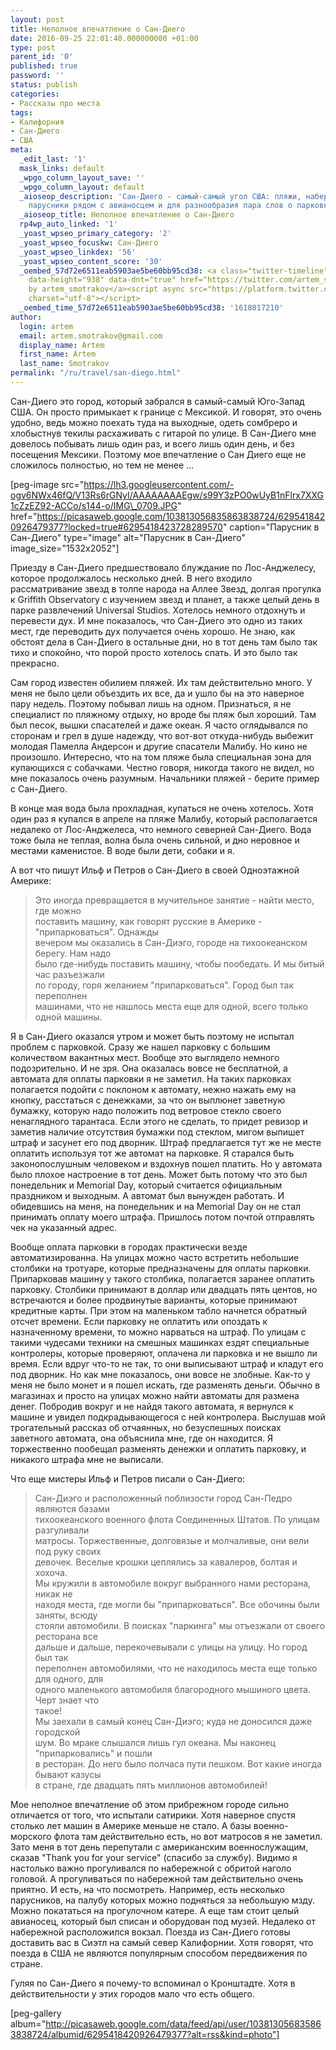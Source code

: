```yaml
---
layout: post
title: Неполное впечатление о Сан-Диего
date: 2016-09-25 22:01:40.000000000 +01:00
type: post
parent_id: '0'
published: true
password: ''
status: publish
categories:
- Рассказы про места
tags:
- Калифорния
- Сан-Диего
- США
meta:
  _edit_last: '1'
  mask_links: default
  _wpgo_column_layout_save: ''
  _wpgo_column_layout: default
  _aioseop_description: 'Сан-Диего - самый-самый угол США: пляжи, набережные, старомодные
    парусники рядом с авианосцем и для разнообразия пара слов о парковке.'
  _aioseop_title: Неполное впечатление о Сан-Диего
  rp4wp_auto_linked: '1'
  _yoast_wpseo_primary_category: '2'
  _yoast_wpseo_focuskw: Сан-Диего
  _yoast_wpseo_linkdex: '56'
  _yoast_wpseo_content_score: '30'
  _oembed_57d72e6511eab5903ae5be60bb95cd38: <a class="twitter-timeline" data-width="625"
    data-height="938" data-dnt="true" href="https://twitter.com/artem_smotrakov?ref_src=twsrc%5Etfw">Tweets
    by artem_smotrakov</a><script async src="https://platform.twitter.com/widgets.js"
    charset="utf-8"></script>
  _oembed_time_57d72e6511eab5903ae5be60bb95cd38: '1618017210'
author:
  login: artem
  email: artem.smotrakov@gmail.com
  display_name: Artem
  first_name: Artem
  last_name: Smotrakov
permalink: "/ru/travel/san-diego.html"
---
```

Сан-Диего это город, который забрался в самый-самый Юго-Запад США. Он просто примыкает к границе с Мексикой. И говорят, это очень удобно, ведь можно поехать туда на выходные, одеть сомбреро и хлобыстнув текилы расхаживать с гитарой по улице. В Сан-Диего мне довелось побывать лишь один раз, и всего лишь один день, и без посещения Мексики. Поэтому мое впечатление о Сан Диего еще не сложилось полностью, но тем не менее ...

[peg-image src="https://lh3.googleusercontent.com/-ogv6NWx46fQ/V13Rs6rGNyI/AAAAAAAAEgw/s99Y3zPO0wUyB1nFlrx7XXG1cZzEZ92-ACCo/s144-o/IMG\_0709.JPG" href="https://picasaweb.google.com/103813056835863838724/6295418420926479377?locked=true#6295418423728289570" caption="Парусник в Сан-Диего" type="image" alt="Парусник в Сан-Диего" image\_size="1532x2052"]  
<!--more-->

Приезду в Сан-Диего предшествовало блуждание по Лос-Анджелесу, которое продолжалось несколько дней. В него входило рассматривание звезд в толпе народа на Аллее Звезд, долгая прогулка к&nbsp;Griffith Observatory с изучением звезд и планет, а также целый день в парке развлечений Universal Studios. Хотелось немного отдохнуть и перевести дух. И мне показалось, что Сан-Диего это одно из таких мест, где переводить дух получается очень хорошо. Не знаю, как обстоят дела в Сан-Диего в остальные дни, но в тот день там было так тихо и спокойно, что порой просто хотелось спать. И это было так прекрасно.

Сам город известен&nbsp;обилием пляжей. Их там действительно много. У меня не было цели объездить их все, да и ушло бы на это наверное пару недель. Поэтому побывал лишь на одном. Признаться, я не специалист по пляжному отдыху, но вроде бы пляж был хороший. Там был песок, вышки спасателей и даже океан. Я часто оглядывался по сторонам и грел в душе надежду, что вот-вот откуда-нибудь выбежит молодая Памелла Андерсон и другие спасатели Малибу. Но кино не произошло. Интересно, что на том пляже была специальная зона для купающихся с собачками. Честно говоря, никогда такого не видел, но мне показалось очень разумным. Начальники пляжей - берите пример с Сан-Диего.

В конце мая вода была прохладная, купаться не очень хотелось. Хотя один раз я купался в апреле на пляже Малибу, который располагается недалеко от Лос-Анджелеса, что немного северней Сан-Диего. Вода тоже была не теплая, волна была очень сильной, и дно неровное и местами каменистое. В воде были дети, собаки и я.

А вот что пишут Ильф и Петров о Сан-Диего в своей Одноэтажной Америке:

> Это иногда превращается в мучительное занятие - найти место, где можно  
> поставить машину, как говорят русские в Америке - "припарковаться". Однажды  
> вечером мы оказались в Сан-Диэго, городе на тихоокеанском берегу. Нам надо  
> было где-нибудь поставить машину, чтобы пообедать. И мы битый час разъезжали  
> по городу, горя желанием "припарковаться". Город был так переполнен  
> машинами, что не нашлось места еще для одной, всего только одной машины.

Я в Сан-Диего оказался утром и может быть поэтому не испытал проблем с парковкой. Сразу же нашел парковку с большим количеством вакантных мест. Вообще это выглядело немного подозрительно. И не зря. Она оказалась вовсе не бесплатной, а автомата для оплаты парковки я не заметил. На таких парковках полагается подойти с поклоном к автомату, нежно нажать ему на кнопку, расстаться с денежками, за что он выплюнет заветную бумажку, которую надо положить под ветровое стекло своего ненаглядного тарантаса. Если этого не сделать, то придет ревизор и заметив наличие отсутствия бумажки под стеклом, мигом выпишет штраф и засунет его под дворник. Штраф предлагается тут же не месте оплатить используя тот же автомат на парковке. Я старался быть законопослушным человеком и вздохнув пошел платить. Но у автомата было плохое настроение в тот день. Может быть потому что это был понедельник и Memorial Day, который считается официальным праздником и выходным. А автомат был вынужден работать. И обидевшись на меня, на понедельник и на Memorial Day он не стал принимать оплату моего штрафа. Пришлось потом почтой отправлять чек на указанный адрес.

Вообще оплата парковки в городах практически везде автоматизированна. На улицах можно часто встретить небольшие столбики на тротуаре, которые предназначены для оплаты парковки. Припарковав машину у такого столбика, полагается заранее оплатить парковку. Столбики принимают в доллар или двадцать пять центов, но встречаются и более продвинутые варианты, которые принимают кредитные карты. При этом на маленьком табло начнется обратный отсчет времени. Если парковку не оплатить или опоздать к назначенному времени, то можно нарваться на штраф. По улицам с такими чудесами техники на смешных машинках ездят специальные контролеры, которые проверяют, оплачена ли парковка и не вышло ли время. Если вдруг что-то не так, то они выписывают штраф и кладут его под дворник. Но как мне показалось, они вовсе не злобные. Как-то у меня не было монет и я пошел искать, где разменять деньги. Обычно в магазинах и просто на улицах можно найти автоматы для размена денег. Побродив вокруг и не найдя такого автомата, я вернулся к машине и увидел подкрадывающегося с ней контролера. Выслушав мой трогательный рассказ об отчаянных, но безуспешных поисках заветного автомата, она объяснила мне, где он находится. Я торжественно пообещал разменять денежки и оплатить парковку, и никакого штрафа мне не выписали.

Что еще мистеры Ильф и Петров писали о Сан-Диего:

> Сан-Диэго и расположенный поблизости город Сан-Педро являются базами  
> тихоокеанского военного флота Соединенных Штатов. По улицам разгуливали  
> матросы. Торжественные, долговязые и молчаливые, они вели под руку своих  
> девочек. Веселые крошки цеплялись за кавалеров, болтая и хохоча.  
> Мы кружили в автомобиле вокруг выбранного нами ресторана, никак не  
> находя места, где могли бы "припарковаться". Все обочины были заняты, всюду  
> стояли автомобили. В поисках "паркинга" мы отъезжали от своего ресторана все  
> дальше и дальше, перекочевывали с улицы на улицу. Но город был так  
> переполнен автомобилями, что не находилось места еще только для одного, для  
> одного маленького автомобиля благородного мышиного цвета. Черт знает что  
> такое!  
> Мы заехали в самый конец Сан-Диэго; куда не доносился даже городской  
> шум. Во мраке слышался лишь гул океана. Мы наконец "припарковались" и пошли  
> в ресторан. До него было полчаса пути пешком. Вот какие иногда бывают казусы  
> в стране, где двадцать пять миллионов автомобилей!

Мое неполное впечатление об этом прибрежном городе сильно отличается от того, что испытали сатирики. Хотя наверное спустя столько лет машин в Америке меньше не стало. А базы военно-морского флота там действительно есть, но вот матросов я не заметил. Зато&nbsp;меня в тот день перепутали с американским военнослужащим, сказав "Thank you for your service" (спасибо за службу). Видимо я настолько важно&nbsp;прогуливался по набережной с обритой наголо головой. А прогуливаться по набережной там действительно очень приятно. И есть, на что посмотреть. Например, есть несколько парусников, на палубу которых можно подняться за небольшую мзду. Можно покататься на прогулочном катере. А еще там стоит целый авианосец, который был списан и оборудован под музей. Недалеко от набережной расположился вокзал. Поезда из Сан-Диего готовы доставить вас в Сиэтл на самый север Калифорнии. Хотя говорят, что поезда в США не являются популярным способом передвижения по стране.

Гуляя по Сан-Диего я почему-то вспоминал о Кронштадте. Хотя в действительности у этих городов мало что есть общего.

[peg-gallery album="http://picasaweb.google.com/data/feed/api/user/103813056835863838724/albumid/6295418420926479377?alt=rss&kind=photo"]

